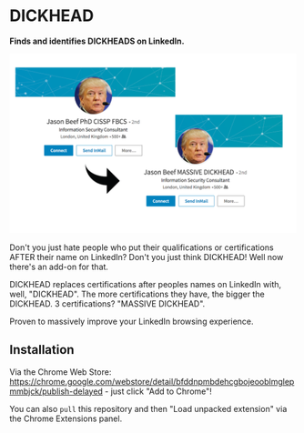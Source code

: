 # DICKHEAD

**Finds and identifies DICKHEADS on LinkedIn.**

![Demo](demo.png)

Don't you just hate people who put their qualifications or certifications AFTER their name on LinkedIn? Don't you just think DICKHEAD! Well now there's an add-on for that.

DICKHEAD replaces certifications after peoples names on LinkedIn with, well, "DICKHEAD". The more certifications they have, the bigger the DICKHEAD. 3 certifications? "MASSIVE DICKHEAD".

Proven to massively improve your LinkedIn browsing experience.

## Installation

Via the Chrome Web Store: https://chrome.google.com/webstore/detail/bfddnpmbdehcgbojeooblmglepmmbjck/publish-delayed - just click "Add to Chrome"!

You can also `pull` this repository and then "Load unpacked extension" via the Chrome Extensions panel.
